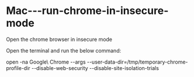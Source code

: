 # Mac---run-chrome-in-insecure-mode
Open the chrome browser in insecure mode

Open the terminal and run the below command:

open -na Google\ Chrome --args --user-data-dir=/tmp/temporary-chrome-profile-dir --disable-web-security --disable-site-isolation-trials
